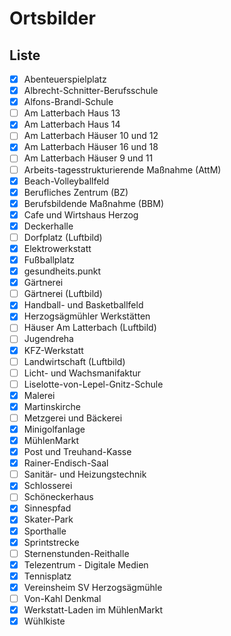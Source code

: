 # Ortsbilder

## Liste

* [x] Abenteuerspielplatz
* [x] Albrecht-Schnitter-Berufsschule
* [x] Alfons-Brandl-Schule
* [ ] Am Latterbach Haus 13
* [x] Am Latterbach Haus 14
* [ ] Am Latterbach Häuser 10 und 12
* [x] Am Latterbach Häuser 16 und 18
* [ ] Am Latterbach Häuser 9 und 11
* [ ] Arbeits-tagesstrukturierende Maßnahme (AttM)
* [x] Beach-Volleyballfeld
* [x] Berufliches Zentrum (BZ)
* [x] Berufsbildende Maßnahme (BBM)
* [x] Cafe und Wirtshaus Herzog
* [x] Deckerhalle
* [ ] Dorfplatz (Luftbild)
* [x] Elektrowerkstatt
* [x] Fußballplatz
* [x] gesundheits.punkt
* [x] Gärtnerei
* [ ] Gärtnerei (Luftbild)
* [x] Handball- und Basketballfeld
* [x] Herzogsägmühler Werkstätten
* [ ] Häuser Am Latterbach (Luftbild)
* [ ] Jugendreha
* [x] KFZ-Werkstatt
* [ ] Landwirtschaft (Luftbild)
* [ ] Licht- und Wachsmanifaktur
* [ ] Liselotte-von-Lepel-Gnitz-Schule
* [x] Malerei
* [x] Martinskirche
* [ ] Metzgerei und Bäckerei
* [x] Minigolfanlage
* [x] MühlenMarkt
* [x] Post und Treuhand-Kasse
* [x] Rainer-Endisch-Saal
* [ ] Sanitär- und Heizungstechnik
* [x] Schlosserei
* [ ] Schöneckerhaus
* [x] Sinnespfad
* [x] Skater-Park
* [x] Sporthalle
* [x] Sprintstrecke
* [ ] Sternenstunden-Reithalle
* [x] Telezentrum - Digitale Medien
* [x] Tennisplatz
* [x] Vereinsheim SV Herzogsägmühle
* [ ] Von-Kahl Denkmal
* [x] Werkstatt-Laden im MühlenMarkt
* [x] Wühlkiste
